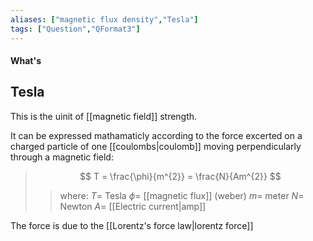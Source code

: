 ```yaml
---
aliases: ["magnetic flux density","Tesla"]
tags: ["Question","QFormat3"]
---
```


#### What's
## Tesla
This is the uinit of [[magnetic field]] strength.

It can be expressed mathamaticly according to the force excerted on a charged particle of one [[coulombs|coulomb]] moving perpendicularly through a magnetic field:

> $$ T = \frac{\phi}{m^{2}} = \frac{N}{Am^{2}} $$ 
>> where:
>> $T=$ Tesla 
>> $\phi=$ [[magnetic flux]] (weber)
>> $m=$ meter
>> $N=$ Newton
>> $A=$ [[Electric current|amp]]

The force is due to the [[Lorentz's force law|lorentz force]]